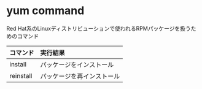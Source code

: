 # yum command

Red Hat系のLinuxディストリビューションで使われるRPMパッケージを扱うためのコマンド

| コマンド | 実行結果     |
|:---------|:-------------|
| install  | パッケージをインストール |
| reinstall | パッケージを再インストール |


